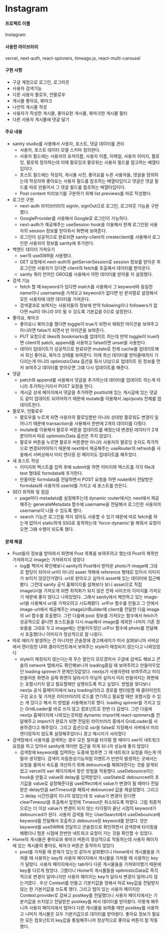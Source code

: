 # Instagram
#### 프로젝트 이름
Instagram

#### 사용한 라이브러리
vercel, next-auth, react-spinners, timeago.js, react-multi-carousel

#### 구현 사항
* 구글 계정으로 로그인, 로그아웃
* 사용자 검색기능
* 다른 사용자 팔로우, 언팔로우
* 게시물 좋아요, 북마크
* 나만의 게시물 작성
* 사용자가 작성한 게시물, 좋아요한 게시물, 북마크한 게시물 필터
* 다른 사용자 게시물에 댓글 달기

#### 주요 내용
* sanity studio를 사용해서 사용자, 포스트, 댓글 데이터를 관리
  * 사용자, 포스트 데이터 모델 스키마 정의한다.
  * 사용자 필드에는 사용자의 유저이름, 사용자 이름, 이메일, 사용자 이미지, 팔로잉, 팔로워 정의하는데 이때 팔로잉과 팔로워는 사용자 필드를 참고하는 배열타입이다.
  * 포스트 필드에는 작성자, 게시물 사진, 좋아요를 누른 사용자들, 댓글을 정의하는데 작성자와 좋아요는 사용자 필드를 참조하는 배열타입이고 댓글은 댓글 필드를 따로 만들어서 그 댓글 필드를 참조하는 배열타입이다.
  * Post content 미리보기를 구분하기 위해 list previews를 따로 작성했다.
* 로그인 구현
  * next-auth 라이브러리의 signIn, signOut으로 로그인, 로그아웃 기능을 구현했다.
  * GoogleProvider를 사용해서 Google로 로그인이 가능하다.
  * next-auth가 제공해주는 useSession hook을 이용해서 현재 로그인된 사용자의 session 정보를 받아와서 화면에 보여준다.
  * 로그인이 성공적으로 완료되면 sanity-client의 createclient를 사용해서 로그인한 사용자의 정보를 sanity에 추가한다.
* 백엔드 데이터 가져오기
  * swr의 useSWR을 사용했다.
  * GET 요청에서 next-auth의 getServerSession로 session 정보를 받아온 후 로그인한 사용자가 있다면 client의 fetch를 호출해서 데이터를 받아온다.
  * sanity 쿼리 언어인 GROQ를 사용해서 어떤 데이터를 받아올 지 설정했다.
* 검색 기능
  * fetch 할 때 keyword가 있다면 match를 사용해서 그 keyword와 동일한 name이나 username을 가져오고 keyword가 없다면 빈 문자열로 설정해서 모든 사용자에 대한 데이터를 가져온다.
  * 검색결과로 보여지는 사용자들의 정보에 만약 following이나 followers가 없다면 null이 아니라 0이 될 수 있도록 기본값을 0으로 설정한다.
* 좋아요, 북마크
  * 좋아요나 북마크를 했다면 toggle이 true가 되면서 채워진 아이콘을 보여주고 아니라면 false가 되면서 빈 아이콘을 보여준다.
  * PUT 요청으로 likes와 bookmarks를 업데이트 하는데 만약 toggle이 true라면 client의 patch, append를 사용하고 false라면 unset을 사용한다.
  * 데이터 업데이트가 성공적으로 완료되면 mutate로 전체 cache를 업데이트해서 최신 좋아요, 북마크 상태를 보여준다. 이때 최신 데이터를 받아올때까지 기다리는게 아니라 optimisticData 옵션을 줘서 UI상으로 업데이트 된 정보를 먼저 보여주고 데이터를 받아오면 그떄 다시 업데이트를 해준다.
* 댓글
  * patch와 append를 사용해서 댓글을 추가하는데 데이터를 업데이트 하는게 아니라 추가하는거라서 POST 요청을 한다.
  * 게시글 상세 페이지에서 댓글을 추가하면 postlist에 있는 게시글에 있는 댓글도 같이 업데이트 되어야하기 때문에 mutate를 이용해서 /api/posts 전체를 업데이트한다.
* 팔로우, 언팔로우
  * 팔로우를 누르게 되면 사용자의 팔로잉뿐만 아니라 상대방 팔로워도 변경이 일어나기 때문에 transaction을 사용해서 한번에 2개의 데이터를 다뤘다.
  * mutate를 이용해서 팔로우 버튼을 업데이트를 해줬는데 변경된 데이터가 2개 뿐이어서 따로 optimisticData 옵션은 주지 않았다.
  * 팔로우 버튼을 누르면 팔로우 버튼뿐만 아니라 사용자의 팔로잉 숫자도 즉각적으로 변경되어야하기 때문에 next에서 제공해주는 useRouter의 refresh를 사용해서 서버상에서 미리 렌더링 된 페이지도 업데이트를 해주었다.
* 새 포스트 작성
  * 이미지와 텍스트를 입력 후에 submit을 하면 이미지와 텍스트를 각각 file과 text 형태로 formdata에 추가한다.
  * 만들어둔 formdata를 전달하면서 POST 요청을 하면 route에서 전달받은 formdata와 사용자의 userId를 가지고 새 포스트를 만든다.
* SEO 최적화 및 점검
  * page마다 metadata를 설정해주는데 dynamic router에서는 next에서 제공해주는 generateMetadata 함수에 username을 전달해서 로그인한 사용자의 username이 나올 수 있도록 했다.
  * search 기능은 로그인을 하지 않아도 사용할 수 있기 때문에 따로 fetch를 하는게 없어서 static하게 SSG로 동작하는데 'force-dynamic'을 해줘서 요청이 오면 그떄 수행이 되도록 했다.

#### 문제 해결
* Post들의 정보를 받아와서 화면에 Post 목록을 보여주려고 했는데 Post의 제목만 가져와지고 image는 가져와지지 않았다
  * log를 찍어서 확인해보니 sanity의 Post에서 받아온 photo가 image에 그대로 할당이 되어서 url이 아니라 asset 객체에 reference 형태로 있어서 이미지가 보이지 않았던거였다. url로 받아오고 싶어서 asset에 있는 데이터에 접근해봤다. 그런데 sanity 공식 홈페이지를 살펴보다 보니 asset으로 직접 imageUrl을 가져오게 되면 최적화가 되지 않은 전체 사이즈의 이미지를 가져오기 때문에 좋지 않다고 나와있었다. 그래서 sanity에서 제안하고 있는 image-url을 사용해서 url을 가져오려고 시도해봤다. urlFor 함수를 만들고 그 안에서 image-url에서 제공해주는 imageUrlBuilder에 client를 전달한 다음 image의 url 함수를 호출했다. 그런 다음에 post 정보를 가져오는 함수에서 fetch가 성공적으로 끝나면 포스트들을 다시 map해서 image를 제외한 나머지 기존 정보들을 그대로 두고 image에는 만들어두었던 urlFor 함수에 photo를 전달해서 호출했더니 이미지가 정상적으로 잘 나왔다.
* 따로 에러가 발생하는 건 아니지만 콘솔창에 경고메세지가 떠서 살펴보니까 서버상에서 렌더링한 UI와 클라이언트에서 보여주는 style이 매칭되지 않는다고 나와있었다
  * style이 매칭되지 않는다는게 무슨 말인지 모르겠어서 구글에 검색도 해보고 콘솔의 network 탭에서도 확인해보니까 loading중일 때 보여주려고 만들어두었던 loading spinner가 문제인것같았다. nextjs가 사용자한테 보여주려고 미리 만들어둔 화면과 실제 화면이 달라서가 아닐까 싶어서 미리 만들어지는 화면에는 포함시키지 말고 필요할때만 실행되도록 하고 싶었다. 방법을 찾다보니 nextjs 공식 홈페이지에서 lazy loading이라고 경로를 렌더링할 때 클라이언트 구성 요소 및 가져온 라이브러리의 로드를 연기하고 필요할 때만 포함시킬 수 있는 게 있다고 해서 이 방법을 사용해보기로 했다. loading spinner를 가지고 있는 GridLoader를 바로 쓰지 않고 컴포넌트로 한번 더 감쌌다. 그런 다음에 nextjs 홈페이지에 나와있는것처럼 dynamic import에 react-spinners를 전달해주고 import가 완료가 되면 전달된 라이브러리 중에서 GridLoader를 사용하겠다고 해주었다. 그리고 옵션으로 ssr을 false로 지정해서 서버에서 미리 렌더링하지 않도록 설정해주었더니 경고 메시지가 사라졌다
* 검색창에서 사용자를 검색하는 경우 모든 철자를 타이핑 할 때마다 swr이 네트워크 요청을 하고 있어서 sanity에 여러번 접근을 하게 되니까 성능에 좋지 않았다
  * 검색창에 keyword를 입력하는 도중에 멈추면 그 때 네트워크 요청을 하는게 어떨까 생각했다. 검색어 자동완성기능처럼 이벤트가 빈번히 발생하는 곳에서는 요청을 줄여서 속도를 개선하기 위해 debounce를 해줘야한다는 것을 알게되었고 vercel의 swr 페이지에서 찾은 방법을 적용했다. useDebounce라는 hook을 만들고 value와 delay를 입력받았다. useState로 debounced의 초기값을 value로 설정해준다음 useEffect에서 value가 변경이 될 때마다 전달받은 delay만큼 setTimeout을 해줘서 debounced 값을 재설정했다. 그리고 그 delay 시간만큼이 지나지 않았는데 또 value가 변경이 된다면 clearTimeout을 호출해서 앞전에 Timeout은 취소되도록 하였다. 그럼 최종적으로는 더 이상 value가 변경이 되지 않는 타이핑이 끝난 시점의 keyword가 debounced가 된다. 사용자 검색을 하는 UserSearch에서 useDebounce에 keyword를 전달해서 호출하고 debounce된 keyword를 얻었다. 얻은 keyword를 useSWR에 전달하고 콘솔창으로 확인하면서 검색창에 타이핑을 해봤더니 멈춘 시점에 한번만 네트워크 요청이 가는 것을 확인할 수 있었다.
* Home의 게시물은 좋아요와 북마크 버튼이 정상적으로 작동하는데 사용자 페이지에 있는 게시물의 좋아요, 북마크 버튼은 동작하지 않았다
  * post를 가져올 때 문제가 있는것 같아서 살펴봤더니 Home에서 게시물들을 가져올 때 사용하는 key와 사용자 페이지에서 게시물을 가져올 때 사용하는 key가 달랐다. 사용자 페이지에서는 tab마다 다른 게시물들을 가져와야했기 때문에 key를 다르게 줬었다. 그랬더니 Home의 게시물들을 optimisticData로 즉각적으로 변경이 일어나지만 사용자 페이지는 key가 달라서 변경이 일어나지 않는거였다 . 우선 Context를 만들고 기본키값을 정해서 따로 key값을 전달받지 않는 한 기본키값을 쓰도록 했다. 그리고 탭이 있는 사용자 페이지만 Context.provider로 감싸고 postkey를 전달했더니 사용자 페이지에서는 기본키값을 쓰지않고 전달받은 postkey를 써서 데이터를 받아왔다. 이렇게 해주니까 사용자 페이지에서 탭마다 다른 게시물을 보여줄 때만 postkey를 사용하고 나머지 게시물은 모두 기본키값으로 데이터를 받아왔다. 좋아요 정보가 필요한 모든 컴포넌트의 key값을 통일해주니까 정상적으로 좋아요 버튼이 잘 작동했다.
